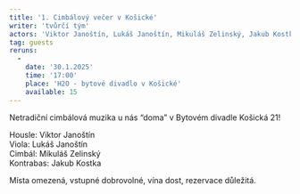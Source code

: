 ```yaml
---
title: '1. Cimbálový večer v Košické'
writer: 'tvůrčí tým'
actors: 'Viktor Janoštín, Lukáš Janoštín, Mikuláš Zelinský, Jakub Kostka'
tag: guests
reruns:
  -
    date: '30.1.2025'
    time: '17:00'
    place: 'H2O - bytové divadlo v Košické'
    available: 15
---
```

Netradiční cimbálová muzika u nás “doma” v Bytovém divadle Košická 21!

Housle: Viktor Janoštín  
Viola: Lukáš Janoštín  
Cimbál: Mikuláš Zelinský  
Kontrabas: Jakub Kostka  

Místa omezená, vstupné dobrovolné, vína dost, rezervace důležitá.
